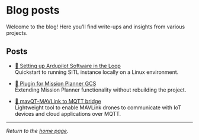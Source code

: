 # Blog posts

Welcome to the blog! Here you’ll find write-ups and insights from various projects.

## Posts

- [📡 Setting up Ardupilot Software in the Loop](blog/AP_sitl_01.md)  
  Quickstart to running SITL instance locally on a Linux environment.

- [📡 Plugin for Mission Planner GCS](blog/MP_plugins.md)  
  Extending Mission Planner functionality without rebuilding the project.

- [📡 mavQT-MAVLink to MQTT bridge](blog/MAVLink-MQTT.md)  
  Lightweight tool to enable MAVLink drones to communicate with IoT devices and cloud applications over MQTT.
---

_Return to the [home page](index.md)._
